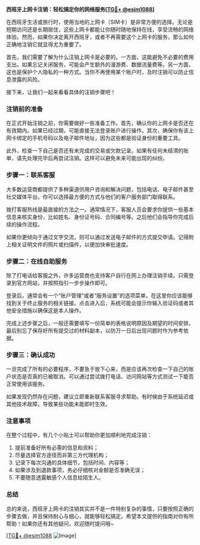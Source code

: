 **西班牙上网卡注销：轻松搞定你的网络服务[[TG💪+ @esim1088](https://t.me/s/esim1088)]**

在西班牙生活或旅行时，使用当地的上网卡（SIM卡）是非常方便的选择。无论是短期访问还是长期居住，这些上网卡都能让你随时随地保持在线，享受流畅的网络体验。然而，如果你决定离开西班牙，或者不再需要这个上网卡的服务，那么如何正确地注销它就显得尤为重要了。

首先，我们需要了解为什么注销上网卡是必要的。一方面，这能避免不必要的费用支出。如果忘记关闭服务，可能会产生额外的漫游费、数据流量费等。另一方面，这也是保护个人隐私的一种方式。当你不再使用某个账户时，及时注销可以防止信息泄露的风险。

接下来，让我们一起来看看具体的注销步骤吧！

### 注销前的准备

在正式开始注销之前，你需要做好一些准备工作。首先，确认你的上网卡是否还在有效期内。如果已经过期，可能直接无法登录账户进行操作。其次，确保你有该上网卡绑定的手机号码以及电子邮件地址，因为这些都是验证身份的重要工具。

此外，检查一下自己是否还有未完成的交易或欠款记录。如果有任何未结清的账单，请先处理完毕后再尝试注销。这样可以避免未来可能出现的纠纷。

### 步骤一：联系客服

大多数运营商都提供了多种渠道供用户咨询和解决问题，包括电话、电子邮件甚至社交媒体平台。你可以选择最方便的方式与他们的客户服务部门取得联系。

拨打客服热线是最直接的方法之一。通常情况下，客服人员会要求你提供一些基本信息来核实身份，比如姓名、身份证号码、合同编号等。之后他们会指导你完成后续的操作流程。

如果你更倾向于通过文字交流，则可以通过发送电子邮件的方式提交申请。记得附上相关证明文件的照片或扫描件，以便加快审批速度。

### 步骤二：在线自助服务

除了打电话给客服之外，许多运营商也支持客户自行在网上办理注销手续。只需登录到官方网站，并按照指引一步步操作即可。

登录后，通常会有一个“账户管理”或者“服务设置”的选项菜单，在这里你应该能够找到关于终止服务的相关链接。点击进入后，系统可能会提示你输入验证码或者其他安全措施以确保这是本人操作。

完成上述步骤之后，一般还需要填写一份简单的表格说明原因及期望的时间安排。最后别忘了保存好所有提交过的材料副本，以防万一日后出现问题时作为参考依据。

### 步骤三：确认成功

一旦完成了所有的必要程序，不要急于放下心来，而是应该再次检查一下自己的账户状态是否真的已被取消。可以通过尝试拨打电话、访问网站等方式测试一下能否正常使用该服务。

如果发现仍然存在问题，建议立即重新联系客服寻求帮助。有时候由于系统延迟或其他技术故障，导致某些功能未能即时生效。

### 注意事项

在整个过程中，有几个小贴士可以帮助你更加顺利地完成注销：

1. 提前准备好所有必需的信息和资料；
2. 尽量选择官方途径而非第三方代理机构；
3. 记录下每次沟通的具体细节，包括时间、内容等；
4. 如果涉及到退款事项，务必仔细核对金额是否准确无误；
5. 不要随意透露敏感个人信息给陌生人。

### 总结

总的来说，西班牙上网卡的注销其实并不是一件特别复杂的事情，只要按照正确的步骤去做，并且保持耐心与细心，就能够轻松搞定。希望本文提供的指南对你有所帮助！如果你还有其他疑问，欢迎随时提问哦~

[[TG💪+ @esim1088](https://t.me/s/esim1088) ![Image](https://i.postimg.cc/4NQfJmqS/Snipaste-2025-05-13-00-14-12.png)]